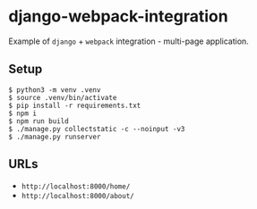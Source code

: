 # django-webpack-integration

Example of `django` + `webpack` integration - multi-page application.

## Setup

```shell
$ python3 -m venv .venv
$ source .venv/bin/activate
$ pip install -r requirements.txt
$ npm i
$ npm run build
$ ./manage.py collectstatic -c --noinput -v3
$ ./manage.py runserver
```

## URLs

- `http://localhost:8000/home/`
- `http://localhost:8000/about/`
